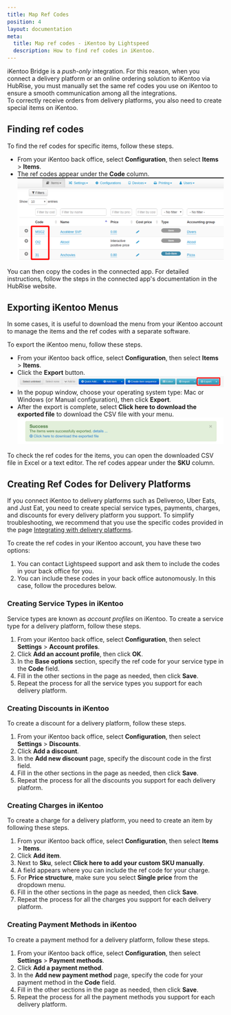 ```yaml
---
title: Map Ref Codes
position: 4
layout: documentation
meta:
  title: Map ref codes - iKentoo by Lightspeed
  description: How to find ref codes in iKentoo.
---
```


iKentoo Bridge is a _push-only_ integration. For this reason, when you connect a delivery platform or an online ordering solution to iKentoo via HubRise, you must manually set the same ref codes you use on iKentoo to ensure a smooth communication among all the integrations.  
To correctly receive orders from delivery platforms, you also need to create special items on iKentoo.

## Finding ref codes

To find the ref codes for specific items, follow these steps.

- From your iKentoo back office, select **Configuration**, then select **Items** > **Items**.
- The ref codes appear under the **Code** column.
  ![](../images/007-en-integration-sku-codes.png)

You can then copy the codes in the connected app. For detailed instructions, follow the steps in the connected app's documentation in the HubRise website. 

## Exporting iKentoo Menus

In some cases, it is useful to download the menu from your iKentoo account to manage the items and the ref codes with a separate software. 

To export the iKentoo menu, follow these steps.

- From your iKentoo back office, select **Configuration**, then select **Items** > **Items**.
- Click the **Export** button.
  ![](../images/009-en-export-items.png)
- In the popup window, choose your operating system type: Mac or Windows (or Manual configuration), then click **Export**.
- After the export is complete, select **Click here to download the exported file** to download the CSV file with your menu.
  ![Download items CSV](../images/006-en-2x-download-items.png)

To check the ref codes for the items, you can open the downloaded CSV file in Excel or a text editor. The ref codes appear under the **SKU** column.

## Creating Ref Codes for Delivery Platforms

If you connect iKentoo to delivery platforms such as Deliveroo, Uber Eats, and Just Eat, you need to create special service types, payments, charges, and discounts for every delivery platform you support.
To simplify troubleshooting, we recommend that you use the specific codes provided in the page [Integrating with delivery platforms](/apps/ikentoo-lightspeed/integrating-with-delivery-platforms).

To create the ref codes in your iKentoo account, you have these two options:

1. You can contact Lightspeed support and ask them to include the codes in your back office for you.
2. You can include these codes in your back office autonomously. In this case, follow the procedures below.

### Creating Service Types in iKentoo

Service types are known as _account profiles_ on iKentoo. To create a service type for a delivery platform, follow these steps.

1. From your iKentoo back office, select **Configuration**, then select **Settings** > **Account profiles**.
1. Click **Add an account profile**, then click **OK**.
1. In the **Base options** section, specify the ref code for your service type in the **Code** field.
1. Fill in the other sections in the page as needed, then click **Save**.
1. Repeat the process for all the service types you support for each delivery platform.

### Creating Discounts in iKentoo

To create a discount for a delivery platform, follow these steps.

1. From your iKentoo back office, select **Configuration**, then select **Settings** > **Discounts**.
1. Click **Add a discount**.
1. In the **Add new discount** page, specify the discount code in the first field.
1. Fill in the other sections in the page as needed, then click **Save**.
1. Repeat the process for all the discounts you support for each delivery platform.

### Creating Charges in iKentoo

To create a charge for a delivery platform, you need to create an item by following these steps.

1. From your iKentoo back office, select **Configuration**, then select **Items** > **Items**.
2. Click **Add item**.
3. Next to **Sku**, select **Click here to add your custom SKU manually**.
4. A field appears where you can include the ref code for your charge.
5. For **Price structure**, make sure you select **Single price** from the dropdown menu.
6. Fill in the other sections in the page as needed, then click **Save**.
7. Repeat the process for all the charges you support for each delivery platform.

### Creating Payment Methods in iKentoo

To create a payment method for a delivery platform, follow these steps.

1. From your iKentoo back office, select **Configuration**, then select **Settings** > **Payment methods**.
1. Click **Add a payment method**.
1. In the **Add new payment method** page, specify the code for your payment method in the **Code** field.
1. Fill in the other sections in the page as needed, then click **Save**.
1. Repeat the process for all the payment methods you support for each delivery platform.